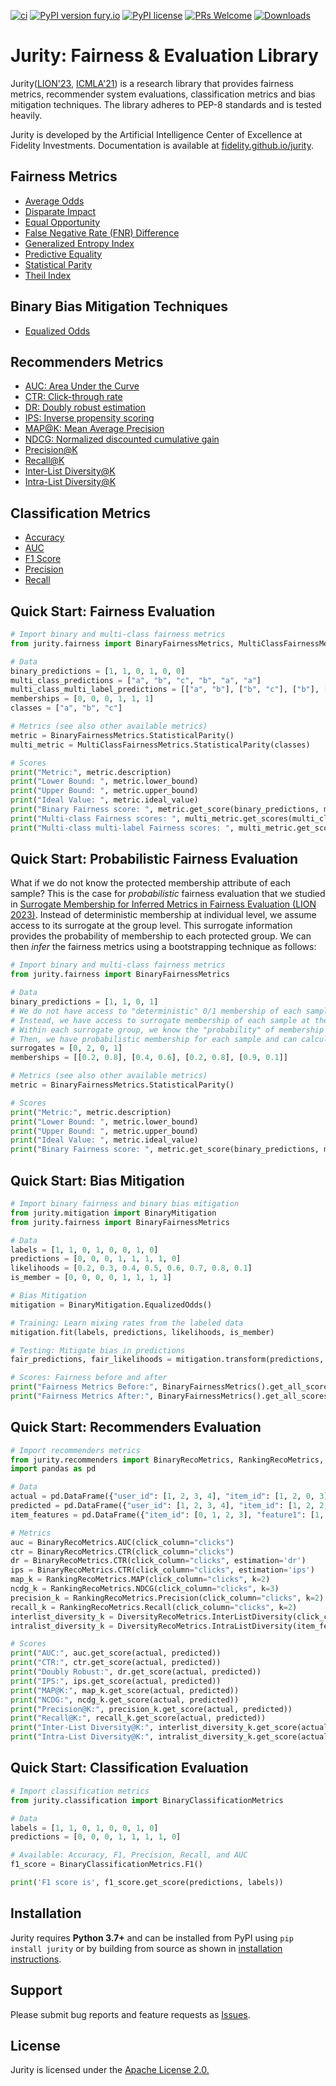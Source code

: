 [![ci](https://github.com/fidelity/jurity/actions/workflows/ci.yml/badge.svg?branch=master)](https://github.com/fidelity/jurity/actions/workflows/ci.yml) [![PyPI version fury.io](https://badge.fury.io/py/jurity.svg)](https://pypi.python.org/pypi/jurity/) [![PyPI license](https://img.shields.io/pypi/l/jurity.svg)](https://pypi.python.org/pypi/jurity/) [![PRs Welcome](https://img.shields.io/badge/PRs-welcome-brightgreen.svg?style=flat-square)](http://makeapullrequest.com) [![Downloads](https://static.pepy.tech/personalized-badge/jurity?period=total&units=international_system&left_color=grey&right_color=orange&left_text=Downloads)](https://pepy.tech/project/jurity)


# Jurity: Fairness & Evaluation Library

Jurity([LION'23](), [ICMLA'21](https://ieeexplore.ieee.org/document/9680169)) is a research library 
that provides fairness metrics, recommender system evaluations, classification metrics and bias mitigation techniques. 
The library adheres to PEP-8 standards and is tested heavily.

Jurity is developed by the Artificial Intelligence Center of Excellence at Fidelity Investments. 
Documentation is available at [fidelity.github.io/jurity](https://fidelity.github.io/jurity).

## Fairness Metrics
* [Average Odds](https://fidelity.github.io/jurity/about_fairness.html#average-odds)
* [Disparate Impact](https://fidelity.github.io/jurity/about_fairness.html#disparate-impact)
* [Equal Opportunity](https://fidelity.github.io/jurity/about_fairness.html#equal-opportunity)
* [False Negative Rate (FNR) Difference](https://fidelity.github.io/jurity/about_fairness.html#fnr-difference)
* [Generalized Entropy Index](https://fidelity.github.io/jurity/about_fairness.html#generalized-entropy-index)
* [Predictive Equality](https://fidelity.github.io/jurity/about_fairness.html#predictive-equality)
* [Statistical Parity](https://fidelity.github.io/jurity/about_fairness.html#statistical-parity)
* [Theil Index](https://fidelity.github.io/jurity/about_fairness.html#theil-index)

## Binary Bias Mitigation Techniques
* [Equalized Odds](https://fidelity.github.io/jurity/about_fairness.html#equalized-odds)

## Recommenders Metrics
* [AUC: Area Under the Curve](https://fidelity.github.io/jurity/about_reco.html#auc-area-under-the-curve)
* [CTR: Click-through rate](https://fidelity.github.io/jurity/about_reco.html#ctr-click-through-rate)
* [DR: Doubly robust estimation](https://fidelity.github.io/jurity/about_reco.html#ctr-click-through-rate)
* [IPS: Inverse propensity scoring](https://fidelity.github.io/jurity/about_reco.html#ctr-click-through-rate)
* [MAP@K: Mean Average Precision](https://fidelity.github.io/jurity/about_reco.html#map-mean-average-precision)
* [NDCG: Normalized discounted cumulative gain](https://fidelity.github.io/jurity/about_reco.html#ndcg-normalized-discounted-cumulative-gain)
* [Precision@K](https://fidelity.github.io/jurity/about_reco.html#precision)
* [Recall@K](https://fidelity.github.io/jurity/about_reco.html#recall)
* [Inter-List Diversity@K](https://fidelity.github.io/jurity/about_reco.html#inter-list-diversity)
* [Intra-List Diversity@K](https://fidelity.github.io/jurity/about_reco.html#intra-list-diversity)

## Classification Metrics
* [Accuracy](https://scikit-learn.org/stable/modules/generated/sklearn.metrics.accuracy_score.html)
* [AUC](https://scikit-learn.org/stable/modules/generated/sklearn.metrics.roc_auc_score.html#sklearn.metrics.roc_auc_score)
* [F1 Score](https://scikit-learn.org/stable/modules/generated/sklearn.metrics.f1_score.html)
* [Precision](https://scikit-learn.org/stable/modules/generated/sklearn.metrics.precision_score.html)
* [Recall](https://scikit-learn.org/stable/modules/generated/sklearn.metrics.recall_score.html)


## Quick Start: Fairness Evaluation

```python
# Import binary and multi-class fairness metrics
from jurity.fairness import BinaryFairnessMetrics, MultiClassFairnessMetrics

# Data
binary_predictions = [1, 1, 0, 1, 0, 0]
multi_class_predictions = ["a", "b", "c", "b", "a", "a"]
multi_class_multi_label_predictions = [["a", "b"], ["b", "c"], ["b"], ["a", "b"], ["c", "a"], ["c"]]
memberships = [0, 0, 0, 1, 1, 1]
classes = ["a", "b", "c"]

# Metrics (see also other available metrics)
metric = BinaryFairnessMetrics.StatisticalParity()
multi_metric = MultiClassFairnessMetrics.StatisticalParity(classes)

# Scores
print("Metric:", metric.description)
print("Lower Bound: ", metric.lower_bound)
print("Upper Bound: ", metric.upper_bound)
print("Ideal Value: ", metric.ideal_value)
print("Binary Fairness score: ", metric.get_score(binary_predictions, memberships))
print("Multi-class Fairness scores: ", multi_metric.get_scores(multi_class_predictions, memberships))
print("Multi-class multi-label Fairness scores: ", multi_metric.get_scores(multi_class_multi_label_predictions, memberships))
```

## Quick Start: Probabilistic Fairness Evaluation

What if we do not know the protected membership attribute of each sample? 
This is the case for _probabilistic_ fairness evaluation that we studied in 
[Surrogate Membership for Inferred Metrics in Fairness Evaluation (LION 2023)](). 
Instead of deterministic membership at individual level, 
we assume access to its surrogate at the group level. 
This surrogate information provides the probability of membership to each protected group. 
We can then _infer_ the fairness metrics using a bootstrapping technique as follows: 

```python
# Import binary and multi-class fairness metrics
from jurity.fairness import BinaryFairnessMetrics

# Data
binary_predictions = [1, 1, 0, 1]
# We do not have access to "deterministic" 0/1 membership of each sample/individual, as before.
# Instead, we have access to surrogate membership of each sample at the group level.
# Within each surrogate group, we know the "probability" of membership to each protected class
# Then, we have probabilistic membership for each sample and can calculate fairness metrics
surrogates = [0, 2, 0, 1]
memberships = [[0.2, 0.8], [0.4, 0.6], [0.2, 0.8], [0.9, 0.1]]

# Metrics (see also other available metrics)
metric = BinaryFairnessMetrics.StatisticalParity()

# Scores
print("Metric:", metric.description)
print("Lower Bound: ", metric.lower_bound)
print("Upper Bound: ", metric.upper_bound)
print("Ideal Value: ", metric.ideal_value)
print("Binary Fairness score: ", metric.get_score(binary_predictions, memberships))
```


## Quick Start: Bias Mitigation

```python
# Import binary fairness and binary bias mitigation
from jurity.mitigation import BinaryMitigation
from jurity.fairness import BinaryFairnessMetrics

# Data
labels = [1, 1, 0, 1, 0, 0, 1, 0]
predictions = [0, 0, 0, 1, 1, 1, 1, 0]
likelihoods = [0.2, 0.3, 0.4, 0.5, 0.6, 0.7, 0.8, 0.1]
is_member = [0, 0, 0, 0, 1, 1, 1, 1]

# Bias Mitigation
mitigation = BinaryMitigation.EqualizedOdds()

# Training: Learn mixing rates from the labeled data
mitigation.fit(labels, predictions, likelihoods, is_member)

# Testing: Mitigate bias in predictions
fair_predictions, fair_likelihoods = mitigation.transform(predictions, likelihoods, is_member)

# Scores: Fairness before and after
print("Fairness Metrics Before:", BinaryFairnessMetrics().get_all_scores(labels, predictions, is_member), '\n'+30*'-')
print("Fairness Metrics After:", BinaryFairnessMetrics().get_all_scores(labels, fair_predictions, is_member))
```

## Quick Start: Recommenders Evaluation

```python
# Import recommenders metrics
from jurity.recommenders import BinaryRecoMetrics, RankingRecoMetrics, DiversityRecoMetrics
import pandas as pd

# Data
actual = pd.DataFrame({"user_id": [1, 2, 3, 4], "item_id": [1, 2, 0, 3], "clicks": [0, 1, 0, 0]})
predicted = pd.DataFrame({"user_id": [1, 2, 3, 4], "item_id": [1, 2, 2, 3], "clicks": [0.8, 0.7, 0.8, 0.7]})
item_features = pd.DataFrame({"item_id": [0, 1, 2, 3], "feature1": [1, 2, 2, 1], "feature2": [0.8, 0.7, 0.8, 0.7]})

# Metrics
auc = BinaryRecoMetrics.AUC(click_column="clicks")
ctr = BinaryRecoMetrics.CTR(click_column="clicks")
dr = BinaryRecoMetrics.CTR(click_column="clicks", estimation='dr')
ips = BinaryRecoMetrics.CTR(click_column="clicks", estimation='ips')
map_k = RankingRecoMetrics.MAP(click_column="clicks", k=2)
ncdg_k = RankingRecoMetrics.NDCG(click_column="clicks", k=3)
precision_k = RankingRecoMetrics.Precision(click_column="clicks", k=2)
recall_k = RankingRecoMetrics.Recall(click_column="clicks", k=2)
interlist_diversity_k = DiversityRecoMetrics.InterListDiversity(click_column="clicks", k=2)
intralist_diversity_k = DiversityRecoMetrics.IntraListDiversity(item_features, click_column="clicks", k=2)

# Scores
print("AUC:", auc.get_score(actual, predicted))
print("CTR:", ctr.get_score(actual, predicted))
print("Doubly Robust:", dr.get_score(actual, predicted))
print("IPS:", ips.get_score(actual, predicted))
print("MAP@K:", map_k.get_score(actual, predicted))
print("NCDG:", ncdg_k.get_score(actual, predicted))
print("Precision@K:", precision_k.get_score(actual, predicted))
print("Recall@K:", recall_k.get_score(actual, predicted))
print("Inter-List Diversity@K:", interlist_diversity_k.get_score(actual, predicted))
print("Intra-List Diversity@K:", intralist_diversity_k.get_score(actual, predicted))

```

## Quick Start: Classification Evaluation

```python
# Import classification metrics
from jurity.classification import BinaryClassificationMetrics

# Data
labels = [1, 1, 0, 1, 0, 0, 1, 0]
predictions = [0, 0, 0, 1, 1, 1, 1, 0]

# Available: Accuracy, F1, Precision, Recall, and AUC
f1_score = BinaryClassificationMetrics.F1()

print('F1 score is', f1_score.get_score(predictions, labels))
```


## Installation

Jurity requires **Python 3.7+** and can be installed from PyPI using ``pip install jurity`` or by building from source as shown in [installation instructions](https://fidelity.github.io/jurity/install.html).

## Support
Please submit bug reports and feature requests as [Issues](https://github.com/fidelity/jurity/issues).

## License
Jurity is licensed under the [Apache License 2.0.](https://github.com/fidelity/jurity/blob/master/LICENSE)
